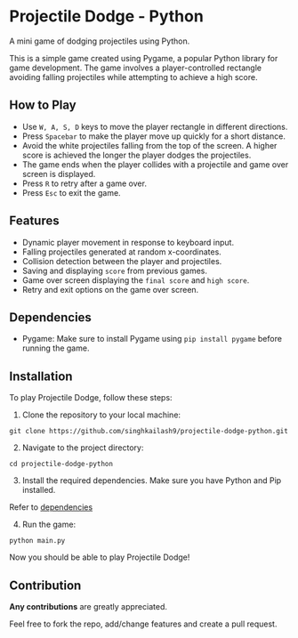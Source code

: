 # Projectile Dodge - Python
A mini game of dodging projectiles using Python.

This is a simple game created using Pygame, a popular Python library for game development. The game involves a player-controlled rectangle avoiding falling projectiles while attempting to achieve a high score.

## How to Play

- Use `W, A, S, D` keys to move the player rectangle in different directions.
- Press `Spacebar` to make the player move up quickly for a short distance.
- Avoid the white projectiles falling from the top of the screen. A higher score is achieved the longer the player dodges the projectiles.
- The game ends when the player collides with a projectile and game over screen is displayed.
- Press `R` to retry after a game over.
- Press `Esc` to exit the game.

## Features

- Dynamic player movement in response to keyboard input.
- Falling projectiles generated at random x-coordinates.
- Collision detection between the player and projectiles.
- Saving and displaying `score` from previous games.
- Game over screen displaying the `final score` and `high score`.
- Retry and exit options on the game over screen.

## Dependencies

- Pygame: Make sure to install Pygame using `pip install pygame` before running the game.

## Installation

To play Projectile Dodge, follow these steps:

1. Clone the repository to your local machine:
```
git clone https://github.com/singhkailash9/projectile-dodge-python.git
```

2. Navigate to the project directory:
```
cd projectile-dodge-python
```

3. Install the required dependencies. Make sure you have Python and Pip installed.

Refer to [dependencies](https://github.com/singhkailash9/projectile-dodge-python?tab=readme-ov-file#dependencies)

4. Run the game:
```
python main.py
```

Now you should be able to play Projectile Dodge!

## Contribution

**Any contributions** are greatly appreciated.

Feel free to fork the repo, add/change features and create a pull request.